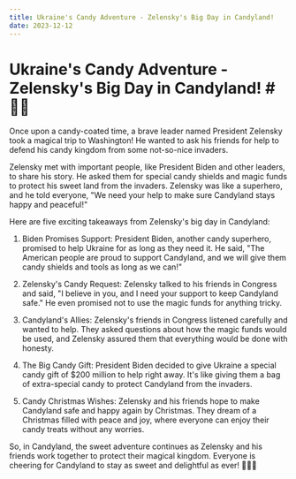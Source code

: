```yaml
---
title: Ukraine's Candy Adventure - Zelensky's Big Day in Candyland!
date: 2023-12-12
---
```

# Ukraine's Candy Adventure - Zelensky's Big Day in Candyland! # 🍭🌟

Once upon a candy-coated time, a brave leader named President Zelensky took a magical trip to Washington! He wanted to ask his friends for help to defend his candy kingdom from some not-so-nice invaders.

Zelensky met with important people, like President Biden and other leaders, to share his story. He asked them for special candy shields and magic funds to protect his sweet land from the invaders. Zelensky was like a superhero, and he told everyone, "We need your help to make sure Candyland stays happy and peaceful!"

Here are five exciting takeaways from Zelensky's big day in Candyland:

1. Biden Promises Support: President Biden, another candy superhero, promised to help Ukraine for as long as they need it. He said, "The American people are proud to support Candyland, and we will give them candy shields and tools as long as we can!"

2. Zelensky's Candy Request: Zelensky talked to his friends in Congress and said, "I believe in you, and I need your support to keep Candyland safe." He even promised not to use the magic funds for anything tricky.

3. Candyland's Allies: Zelensky's friends in Congress listened carefully and wanted to help. They asked questions about how the magic funds would be used, and Zelensky assured them that everything would be done with honesty.

4. The Big Candy Gift: President Biden decided to give Ukraine a special candy gift of $200 million to help right away. It's like giving them a bag of extra-special candy to protect Candyland from the invaders.

5. Candy Christmas Wishes: Zelensky and his friends hope to make Candyland safe and happy again by Christmas. They dream of a Christmas filled with peace and joy, where everyone can enjoy their candy treats without any worries.

So, in Candyland, the sweet adventure continues as Zelensky and his friends work together to protect their magical kingdom. Everyone is cheering for Candyland to stay as sweet and delightful as ever! 🎉🏰🍬